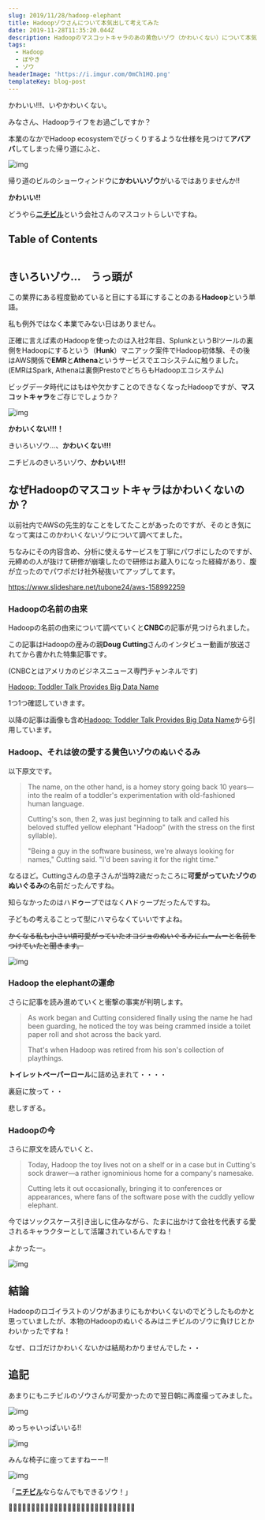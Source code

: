 ```yaml
---
slug: 2019/11/28/hadoop-elephant
title: Hadoopゾウさんについて本気出して考えてみた
date: 2019-11-28T11:35:20.044Z
description: Hadoopのマスコットキャラのあの黄色いゾウ（かわいくない）について本気出して考えてみた記事です。
tags:
  - Hadoop
  - ぼやき
  - ゾウ
headerImage: 'https://i.imgur.com/0mCh1HQ.png'
templateKey: blog-post
---
```

かわいい!!!、いやかわいくない。

みなさん、Hadoopライフをお過ごしですか？

本業のなかでHadoop ecosystemでびっくりするような仕様を見つけて**アバアバ**してしまった帰り道にふと、

![img](https://i.imgur.com/l7yJoBP.jpg)

帰り道のビルのショーウィンドウに**かわいいゾウ**がいるではありませんか!!

**かわいい!!**

どうやら[**ニチビル**](https://www.nichibil.com/)という会社さんのマスコットらしいですね。

## Table of Contents

```toc

```

## きいろいゾウ…　うっ頭が

この業界にある程度勤めていると目にする耳にすることのある**Hadoop**という単語。

私も例外ではなく本業でみない日はありません。

正確に言えば素のHadoopを使ったのは入社2年目、SplunkというBIツールの裏側をHadoopにするという（**Hunk**）マニアック案件でHadoop初体験、その後はAWS関係で**EMR**と**Athena**というサービスでエコシステムに触りました。(EMRはSpark, Athenaは裏側PrestoでどちらもHadoopエコシステム)

ビッグデータ時代にはもはや欠かすことのできなくなったHadoopですが、**マスコットキャラ**をご存じでしょうか？

![img](https://i.imgur.com/0mCh1HQ.png)

**かわいくない!!!！**

きいろいゾウ…、**かわいくない!!!**

ニチビルのきいろいゾウ、**かわいい!!!**

## なぜHadoopのマスコットキャラはかわいくないのか？

以前社内でAWSの先生的なことをしてたことがあったのですが、そのとき気になって実はこのかわいくないゾウについて調べてました。

ちなみにその内容含め、分析に使えるサービスを丁寧にパワポにしたのですが、元締めの人が抜けて研修が崩壊したので研修はお蔵入りになった経緯があり、腹が立ったのでパワポだけ社外秘抜いてアップしてます。

<https://www.slideshare.net/tubone24/aws-158992259>

### Hadoopの名前の由来

Hadoopの名前の由来について調べていくと**CNBC**の記事が見つけられました。

この記事はHadoopの産みの親**Doug Cutting**さんのインタビュー動画が放送されてから書かれた特集記事です。

(CNBCとはアメリカのビジネスニュース専門チャンネルです)

[Hadoop: Toddler Talk Provides Big Data Name](https://www.cnbc.com/id/100769719)

1つ1つ確認していきます。

以降の記事は画像も含め[Hadoop: Toddler Talk Provides Big Data Name](https://www.cnbc.com/id/100769719)から引用しています。

### Hadoop、それは彼の愛する黄色いゾウのぬいぐるみ

以下原文です。

> The name, on the other hand, is a homey story going back 10 years—into the realm of a toddler's experimentation with old-fashioned human language.
>
> Cutting's son, then 2, was just beginning to talk and called his beloved stuffed yellow elephant "Hadoop" (with the stress on the first syllable).
>
> "Being a guy in the software business, we're always looking for names," Cutting said. "I'd been saving it for the right time."

なるほど。Cuttingさんの息子さんが当時2歳だったころに**可愛がっていたゾウのぬいぐるみ**の名前だったんですね。

知らなかったのはハ**ドゥ**ープではなく**ハ**ドゥープだったんですね。

子どもの考えることって型にハマらなくていいですよね。

~~かくなる私も小さい頃可愛がっていたオコジョのぬいぐるみにムームーと名前をつけていたと聞きます。~~

![img](https://fm.cnbc.com/applications/cnbc.com/resources/img/editorial/2013/05/23/100762110-hadoop.1910x1000.jpg?v=1369757080)

### Hadoop the elephantの運命

さらに記事を読み進めていくと衝撃の事実が判明します。

> As work began and Cutting considered finally using the name he had been guarding, he noticed the toy was being crammed inside a toilet paper roll and shot across the back yard.
>
> That's when Hadoop was retired from his son's collection of playthings.

**トイレットペーパーロール**に詰め込まれて・・・・

裏庭に放って・・

悲しすぎる。

### Hadoopの今

さらに原文を読んでいくと、

> Today, Hadoop the toy lives not on a shelf or in a case but in Cutting's sock drawer—a rather ignominious home for a company's namesake.
>
> Cutting lets it out occasionally, bringing it to conferences or appearances, where fans of the software pose with the cuddly yellow elephant.

今ではソックスケース引き出しに住みながら、たまに出かけて会社を代表する愛されるキャラクターとして活躍されているんですね！

よかったー。

![img](https://fm.cnbc.com/applications/cnbc.com/resources/img/editorial/2013/05/23/100762543-Hadoop-at-Cloudera-ITPT2-Dinner.1910x1000.jpg?v=1418397661)

## 結論

Hadoopのロゴイラストのゾウがあまりにもかわいくないのでどうしたものかと思っていましたが、本物のHadoopのぬいぐるみはニチビルのゾウに負けじとかわいかったですね！

なぜ、ロゴだけかわいくないかは結局わかりませんでした・・

## 追記

あまりにもニチビルのゾウさんが可愛かったので翌日朝に再度撮ってみました。

![img](https://i.imgur.com/bv4uVSx.jpg)

めっちゃいっぱいいる!!

![img](https://i.imgur.com/xYQ8GfZ.jpg)

みんな椅子に座ってますねーー!!

![img](https://i.imgur.com/YIWW0XM.jpg)

「[**ニチビル**](https://www.nichibil.com/)ならなんでもできるゾウ！」

🐘🐘🐘🐘🐘🐘🐘🐘🐘🐘🐘🐘🐘🐘🐘🐘🐘🐘🐘🐘🐘🐘🐘🐘🐘🐘🐘🐘
